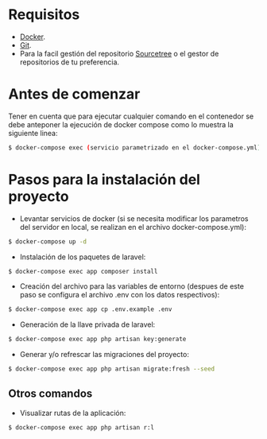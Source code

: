 # Requisitos

- [Docker](https://www.docker.com/).
- [Git](https://git-scm.com/).
- Para la facil gestión del repositorio [Sourcetree](https://www.sourcetreeapp.com/) o el gestor de repositorios de tu preferencia.

# Antes de comenzar

Tener en cuenta que para ejecutar cualquier comando en el contenedor se debe anteponer la ejecución de docker compose como lo muestra la siguiente linea:
```sh
$ docker-compose exec (servicio parametrizado en el docker-compose.yml) (comando a ejecutar)
```

# Pasos para la instalación del proyecto

* Levantar servicios de docker (si se necesita modificar los parametros del servidor en local, se realizan en el archivo docker-compose.yml):
```sh
$ docker-compose up -d
```

* Instalación de los paquetes de laravel:
```sh
$ docker-compose exec app composer install
```

* Creación del archivo para las variables de entorno (despues de este paso se configura el archivo .env con los datos respectivos):
```sh
$ docker-compose exec app cp .env.example .env 
```

* Generación de la llave privada de laravel:
```sh
$ docker-compose exec app php artisan key:generate
```

* Generar y/o refrescar las migraciones del proyecto:
```sh
$ docker-compose exec app php artisan migrate:fresh --seed
```

## Otros comandos

* Visualizar rutas de la aplicación:
```sh
$ docker-compose exec app php artisan r:l
```